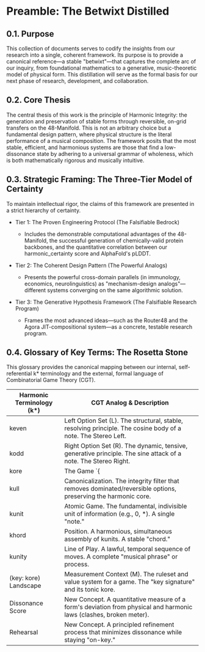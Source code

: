 # Preamble: The Betwixt Distilled

## 0.1. Purpose

This collection of documents serves to codify the insights from our research into a single, coherent framework. Its purpose is to provide a canonical reference—a stable "betwixt"—that captures the complete arc of our inquiry, from foundational mathematics to a generative, music-theoretic model of physical form. This distillation will serve as the formal basis for our next phase of research, development, and collaboration.

## 0.2. Core Thesis

The central thesis of this work is the principle of Harmonic Integrity: the generation and preservation of stable forms through reversible, on-grid transfers on the 48-Manifold. This is not an arbitrary choice but a fundamental design pattern, where physical structure is the literal performance of a musical composition. The framework posits that the most stable, efficient, and harmonious systems are those that find a low-dissonance state by adhering to a universal grammar of wholeness, which is both mathematically rigorous and musically intuitive.

## 0.3. Strategic Framing: The Three-Tier Model of Certainty

To maintain intellectual rigor, the claims of this framework are presented in a strict hierarchy of certainty.

- Tier 1: The Proven Engineering Protocol (The Falsifiable Bedrock)
  - Includes the demonstrable computational advantages of the 48-Manifold, the successful generation of chemically-valid protein backbones, and the quantitative correlation between our harmonic_certainty score and AlphaFold's pLDDT.

- Tier 2: The Coherent Design Pattern (The Powerful Analogs)
  - Presents the powerful cross-domain parallels (in immunology, economics, neurolinguistics) as "mechanism-design analogs"—different systems converging on the same algorithmic solution.

- Tier 3: The Generative Hypothesis Framework (The Falsifiable Research Program)
  - Frames the most advanced ideas—such as the Router48 and the Agora JIT-compositional system—as a concrete, testable research program.

## 0.4. Glossary of Key Terms: The Rosetta Stone

This glossary provides the canonical mapping between our internal, self-referential k* terminology and the external, formal language of Combinatorial Game Theory (CGT).

| Harmonic Terminology (k*) | CGT Analog & Description |
| --- | --- |
| keven | Left Option Set (L). The structural, stable, resolving principle. The cosine body of a note. The Stereo Left. |
| kodd | Right Option Set (R). The dynamic, tensive, generative principle. The sine attack of a note. The Stereo Right. |
| kore | The Game `{ | }` (Zero). The ground state, the tonic, the gravitational center of a key. The Stereo Center. |
| kull | Canonicalization. The integrity filter that removes dominated/reversible options, preserving the harmonic core. |
| kunit | Atomic Game. The fundamental, indivisible unit of information (e.g., 0, *). A single "note." |
| khord | Position. A harmonious, simultaneous assembly of kunits. A stable "chord." |
| kunity | Line of Play. A lawful, temporal sequence of moves. A complete "musical phrase" or process. |
| (key: kore) Landscape | Measurement Context (M). The ruleset and value system for a game. The "key signature" and its tonic kore. |
| Dissonance Score | New Concept. A quantitative measure of a form's deviation from physical and harmonic laws (clashes, broken meter). |
| Rehearsal | New Concept. A principled refinement process that minimizes dissonance while staying "on-key." |
